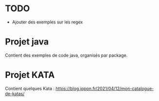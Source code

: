 # TODO

* Ajouter des exemples sur les regex

# Projet java

Contient des exemples de code java, organisés par package.

# Projet KATA

Contient quelques Kata : https://blog.ippon.fr/2021/04/12/mon-catalogue-de-katas/

